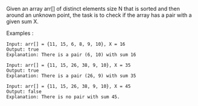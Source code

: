 Given an array arr[] of distinct elements size N that is sorted and then around an unknown point, the task is to check if the array has a pair with a given sum X.

Examples : 

    Input: arr[] = {11, 15, 6, 8, 9, 10}, X = 16
    Output: true
    Explanation: There is a pair (6, 10) with sum 16

    Input: arr[] = {11, 15, 26, 38, 9, 10}, X = 35
    Output: true
    Explanation: There is a pair (26, 9) with sum 35

    Input: arr[] = {11, 15, 26, 38, 9, 10}, X = 45
    Output: false
    Explanation: There is no pair with sum 45.